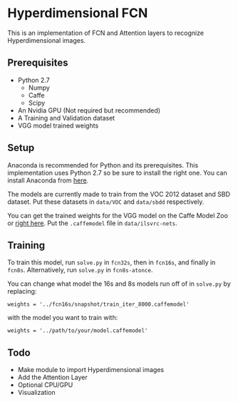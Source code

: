 # Hyperdimensional FCN
This is an implementation of FCN and Attention layers to recognize Hyperdimensional images.

## Prerequisites
- Python 2.7
  - Numpy
  - Caffe
  - Scipy
- An Nvidia GPU (Not required but recommended)
- A Training and Validation dataset
- VGG model trained weights

## Setup
Anaconda is recommended for Python and its prerequisites. This implementation uses Python 2.7 so be sure to install the right one.
You can install Anaconda from [here](https://www.continuum.io/downloads).

The models are currently made to train from the VOC 2012 dataset and SBD dataset. Put these datasets in `data/VOC` and `data/sbdd` respectively.

You can get the trained weights for the VGG model on the Caffe Model Zoo or [right here](https://gist.github.com/ksimonyan/211839e770f7b538e2d8#file-readme-md). Put the `.caffemodel` file in `data/ilsvrc-nets`.

## Training
To train this model, run `solve.py` in `fcn32s`, then in `fcn16s`, and finally in `fcn8s`. Alternatively, run `solve.py` in `fcn8s-atonce`.

You can change what model the 16s and 8s models run off of in `solve.py` by replacing:

```
weights = '../fcn16s/snapshot/train_iter_8000.caffemodel'
```
with the model you want to train with:

```
weights = '../path/to/your/model.caffemodel'
```

## Todo
- Make module to import Hyperdimensional images
- Add the Attention Layer
- Optional CPU/GPU
- Visualization

